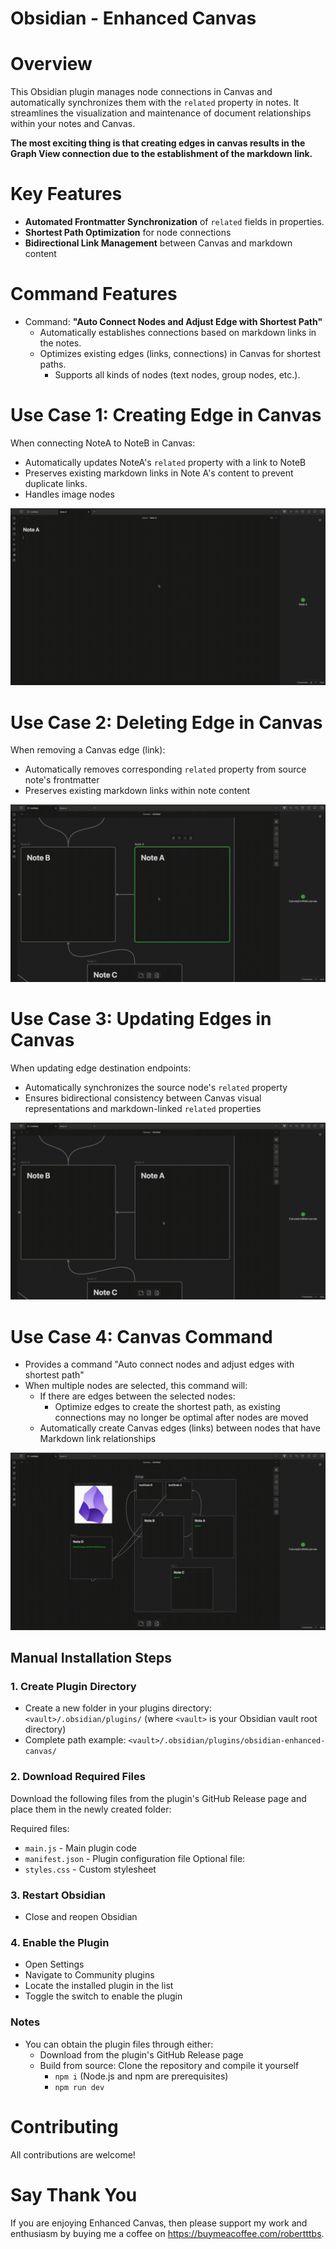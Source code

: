 # Obsidian - Enhanced Canvas
# Overview

This Obsidian plugin manages node connections in Canvas and automatically synchronizes them with the `related` property in notes. It streamlines the visualization and maintenance of document relationships within your notes and Canvas.

**The most exciting thing is that creating edges in canvas results in the Graph View connection due to the establishment of the markdown link.**

# Key Features

- **Automated Frontmatter Synchronization** of `related` fields in properties.
- **Shortest Path Optimization** for node connections
- **Bidirectional Link Management** between Canvas and markdown content

# Command Features

- Command: **"Auto Connect Nodes and Adjust Edge with Shortest Path"**
    - Automatically establishes connections based on markdown links in the notes.
    - Optimizes existing edges (links, connections) in Canvas for shortest paths.
	    - Supports all kinds of nodes (text nodes, group nodes, etc.).

# Use Case 1: Creating Edge in Canvas

When connecting NoteA to NoteB in Canvas:
- Automatically updates NoteA's `related` property with a link to NoteB
- Preserves existing markdown links in Note A's content to prevent duplicate links.
- Handles image nodes

![Creating Edge in Canvas](./CreatingEdge.gif)

# Use Case 2: Deleting Edge in Canvas

When removing a Canvas edge (link):
- Automatically removes corresponding `related` property from source note's frontmatter
- Preserves existing markdown links within note content

![Deleting Edge in Canvas](./DeletingEdge.gif)

# Use Case 3: Updating Edges in Canvas

When updating edge destination endpoints:
- Automatically synchronizes the source node's `related` property
- Ensures bidirectional consistency between Canvas visual representations and markdown-linked `related` properties

![Updating Edges in Canvas](./UpdatingEdge.gif)

# Use Case 4: Canvas Command

- Provides a command "Auto connect nodes and adjust edges with shortest path"
- When multiple nodes are selected, this command will:
    - If there are edges between the selected nodes:
        - Optimize edges to create the shortest path, as existing connections may no longer be optimal after nodes are moved
    - Automatically create Canvas edges (links) between nodes that have Markdown link relationships

![Command Usage](./CommandUsage.gif)

## Manual Installation Steps

### 1. Create Plugin Directory
- Create a new folder in your plugins directory: `<vault>/.obsidian/plugins/`
  (where `<vault>` is your Obsidian vault root directory)
- Complete path example: `<vault>/.obsidian/plugins/obsidian-enhanced-canvas/`

### 2. Download Required Files
Download the following files from the plugin's GitHub Release page and place them in the newly created folder:

Required files:
- `main.js` - Main plugin code
- `manifest.json` - Plugin configuration file
Optional file:
- `styles.css` - Custom stylesheet

### 3. Restart Obsidian
- Close and reopen Obsidian

### 4. Enable the Plugin
- Open Settings
- Navigate to Community plugins
- Locate the installed plugin in the list
- Toggle the switch to enable the plugin

### Notes
- You can obtain the plugin files through either:
  	- Download from the plugin's GitHub Release page
	- Build from source: Clone the repository and compile it yourself
		- `npm i` (Node.js and npm are prerequisites)
		- `npm run dev`


# Contributing

All contributions are welcome! 

# Say Thank You
If you are enjoying Enhanced Canvas, then please support my work and enthusiasm by buying me a coffee on https://buymeacoffee.com/robertttbs.
